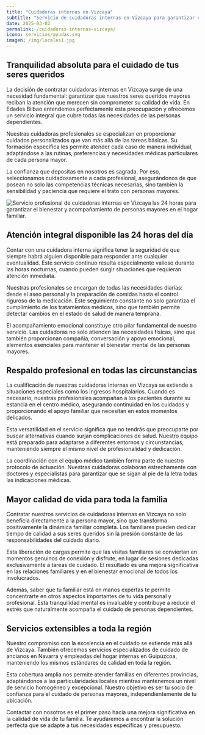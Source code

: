 ```yaml
---
title: "Cuidadoras internas en Vizcaya"
subtitle: "Servicio de cuidadoras internas en Vizcaya para garantizar el bienestar y acompañamiento de personas mayores."
date: 2025-03-02
permalink: /cuidadoras-internas-vizcaya/
icono: servicios/ayudas.svg
imagen: /img/locales1.jpg
---
```


## Tranquilidad absoluta para el cuidado de tus seres queridos

La decisión de contratar cuidadoras internas en Vizcaya surge de una necesidad fundamental: garantizar que nuestros seres queridos mayores reciban la atención que merecen sin comprometer su calidad de vida. En Edades Bilbao entendemos perfectamente esta preocupación y ofrecemos un servicio integral que cubre todas las necesidades de las personas dependientes.

Nuestras cuidadoras profesionales se especializan en proporcionar cuidados personalizados que van más allá de las tareas básicas. Su formación específica les permite atender cada caso de manera individual, adaptándose a las rutinas, preferencias y necesidades médicas particulares de cada persona mayor.

La confianza que depositas en nosotros es sagrada. Por eso, seleccionamos cuidadosamente a cada profesional, asegurándonos de que posean no solo las competencias técnicas necesarias, sino también la sensibilidad y paciencia que requiere el trato con personas mayores.

![Servicio profesional de cuidadoras internas en Vizcaya las 24 horas para garantizar el bienestar y acompañamiento de personas mayores en el hogar familiar.](/img/locales1.jpg)

## Atención integral disponible las 24 horas del día

Contar con una cuidadora interna significa tener la seguridad de que siempre habrá alguien disponible para responder ante cualquier eventualidad. Este servicio continuo resulta especialmente valioso durante las horas nocturnas, cuando pueden surgir situaciones que requieran atención inmediata.

Nuestras profesionales se encargan de todas las necesidades diarias: desde el aseo personal y la preparación de comidas hasta el control riguroso de la medicación. Este seguimiento constante no solo garantiza el cumplimiento de los tratamientos médicos, sino que también permite detectar cambios en el estado de salud de manera temprana.

El acompañamiento emocional constituye otro pilar fundamental de nuestro servicio. Las cuidadoras no solo atienden las necesidades físicas, sino que también proporcionan compañía, conversación y apoyo emocional, elementos esenciales para mantener el bienestar mental de las personas mayores.

## Respaldo profesional en todas las circunstancias

La cualificación de nuestras cuidadoras internas en Vizcaya se extiende a situaciones especiales como los ingresos hospitalarios. Cuando es necesario, nuestras profesionales acompañan a los pacientes durante su estancia en el centro médico, asegurando continuidad en los cuidados y proporcionando el apoyo familiar que necesitan en estos momentos delicados.

Esta versatilidad en el servicio significa que no tendrás que preocuparte por buscar alternativas cuando surjan complicaciones de salud. Nuestro equipo está preparado para adaptarse a diferentes entornos y circunstancias, manteniendo siempre el mismo nivel de profesionalidad y dedicación.

La coordinación con el equipo médico también forma parte de nuestro protocolo de actuación. Nuestras cuidadoras colaboran estrechamente con doctores y especialistas para garantizar que se sigan al pie de la letra todas las indicaciones médicas.

## Mayor calidad de vida para toda la familia

Contratar nuestros servicios de cuidadoras internas en Vizcaya no solo beneficia directamente a la persona mayor, sino que transforma positivamente la dinámica familiar completa. Los familiares pueden dedicar tiempo de calidad a sus seres queridos sin la presión constante de las responsabilidades del cuidado diario.

Esta liberación de cargas permite que las visitas familiares se conviertan en momentos genuinos de conexión y disfrute, en lugar de sesiones dedicadas exclusivamente a tareas de cuidado. El resultado es una mejora significativa en las relaciones familiares y en el bienestar emocional de todos los involucrados.

Además, saber que tu familiar está en manos expertas te permite concentrarte en otros aspectos importantes de tu vida personal y profesional. Esta tranquilidad mental es invaluable y contribuye a reducir el estrés que naturalmente acompaña el cuidado de personas dependientes.

## Servicios extensibles a toda la región

Nuestro compromiso con la excelencia en el cuidado se extiende más allá de Vizcaya. También ofrecemos servicios especializados de cuidado de ancianos en Navarra y empleadas del hogar internas en Guipúzcoa, manteniendo los mismos estándares de calidad en toda la región.

Esta cobertura amplia nos permite atender familias en diferentes provincias, adaptándonos a las particularidades locales mientras mantenemos un nivel de servicio homogéneo y excepcional. Nuestro objetivo es ser tu socio de confianza para el cuidado de personas mayores, independientemente de tu ubicación.

Contactar con nosotros es el primer paso hacia una mejora significativa en la calidad de vida de tu familia. Te ayudaremos a encontrar la solución perfecta que se adapte a tus necesidades específicas y presupuesto.
